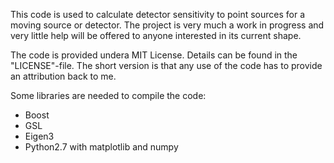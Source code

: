 This code is used to calculate detector sensitivity to point sources for a moving source or detector. The project is very much a work in progress and very little help will be offered to anyone interested in its current shape.

The code is provided undera MIT License. Details can be found in the "LICENSE"-file. The short version is that any use of the code has to provide an attribution back to me.

Some libraries are needed to compile the code:
- Boost
- GSL
- Eigen3
- Python2.7 with matplotlib and numpy